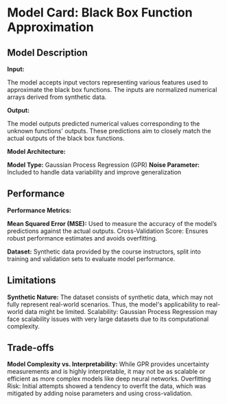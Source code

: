 # Model Card: Black Box Function Approximation

## Model Description

**Input:**

The model accepts input vectors representing various features used to approximate the black box functions. The inputs are normalized numerical arrays derived from synthetic data.

**Output:**

The model outputs predicted numerical values corresponding to the unknown functions' outputs. These predictions aim to closely match the actual outputs of the black box functions.

**Model Architecture:**

**Model Type:** Gaussian Process Regression (GPR)
**Noise Parameter:** Included to handle data variability and improve generalization

## Performance

**Performance Metrics:**

**Mean Squared Error (MSE):** Used to measure the accuracy of the model’s predictions against the actual outputs.
Cross-Validation Score: Ensures robust performance estimates and avoids overfitting.

**Dataset:**
Synthetic data provided by the course instructors, split into training and validation sets to evaluate model performance.

## Limitations

**Synthetic Nature:** The dataset consists of synthetic data, which may not fully represent real-world scenarios. Thus, the model's applicability to real-world data might be limited.
Scalability: Gaussian Process Regression may face scalability issues with very large datasets due to its computational complexity.

## Trade-offs

**Model Complexity vs. Interpretability:** While GPR provides uncertainty measurements and is highly interpretable, it may not be as scalable or efficient as more complex models like deep neural networks.
Overfitting Risk: Initial attempts showed a tendency to overfit the data, which was mitigated by adding noise parameters and using cross-validation.
